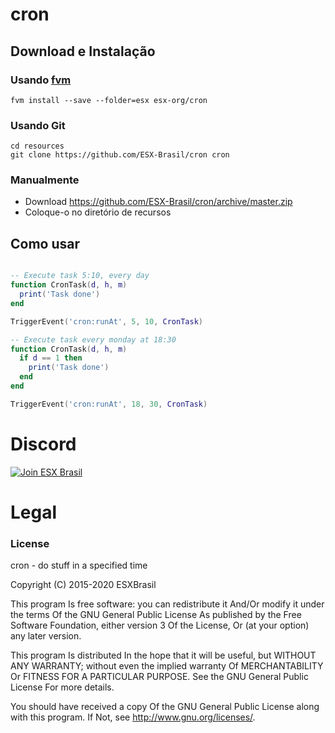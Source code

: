 # cron

## Download e Instalação

### Usando [fvm](https://github.com/qlaffont/fvm-installer)
```
fvm install --save --folder=esx esx-org/cron
```

### Usando Git
```
cd resources
git clone https://github.com/ESX-Brasil/cron cron
```

### Manualmente
- Download https://github.com/ESX-Brasil/cron/archive/master.zip
- Coloque-o no diretório de recursos


## Como usar
```lua

-- Execute task 5:10, every day
function CronTask(d, h, m)
  print('Task done')
end

TriggerEvent('cron:runAt', 5, 10, CronTask)

-- Execute task every monday at 18:30
function CronTask(d, h, m)
  if d == 1 then
    print('Task done')
  end
end

TriggerEvent('cron:runAt', 18, 30, CronTask)

```

# Discord

[![Join ESX Brasil](https://discordapp.com/api/guilds/693468263161659402/embed.png?style=banner2)](https://discord.gg/ZGXTsdN)

# Legal
### License
cron - do stuff in a specified time

Copyright (C) 2015-2020 ESXBrasil

This program Is free software: you can redistribute it And/Or modify it under the terms Of the GNU General Public License As published by the Free Software Foundation, either version 3 Of the License, Or (at your option) any later version.

This program Is distributed In the hope that it will be useful, but WITHOUT ANY WARRANTY; without even the implied warranty Of MERCHANTABILITY Or FITNESS FOR A PARTICULAR PURPOSE. See the GNU General Public License For more details.

You should have received a copy Of the GNU General Public License along with this program. If Not, see http://www.gnu.org/licenses/.
